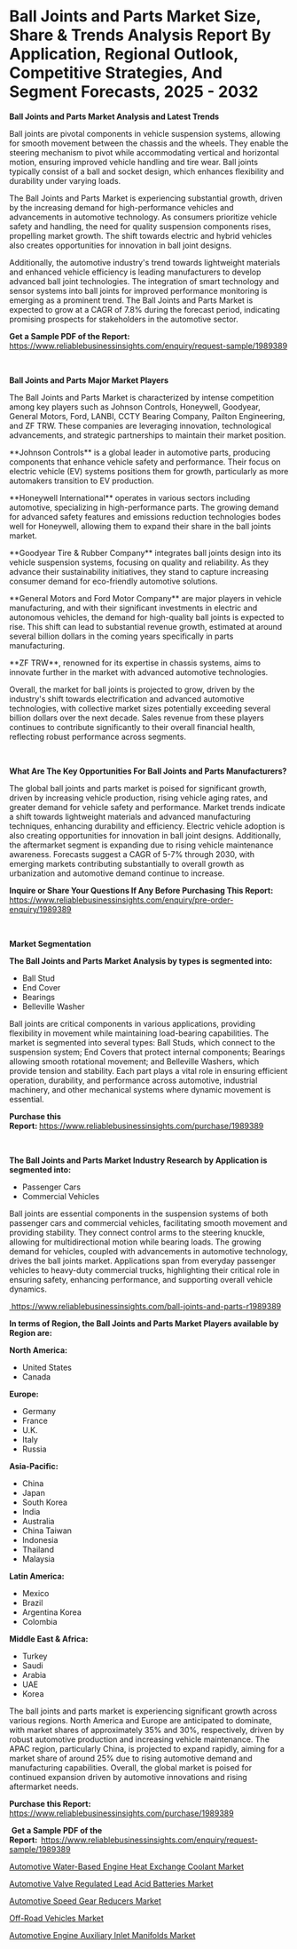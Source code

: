 <p><h1>Ball Joints and Parts Market Size, Share & Trends Analysis Report By Application, Regional Outlook, Competitive Strategies, And Segment Forecasts, 2025 - 2032</h1></p><p><strong>Ball Joints and Parts Market Analysis and Latest Trends</strong></p>
<p><p>Ball joints are pivotal components in vehicle suspension systems, allowing for smooth movement between the chassis and the wheels. They enable the steering mechanism to pivot while accommodating vertical and horizontal motion, ensuring improved vehicle handling and tire wear. Ball joints typically consist of a ball and socket design, which enhances flexibility and durability under varying loads.</p><p>The Ball Joints and Parts Market is experiencing substantial growth, driven by the increasing demand for high-performance vehicles and advancements in automotive technology. As consumers prioritize vehicle safety and handling, the need for quality suspension components rises, propelling market growth. The shift towards electric and hybrid vehicles also creates opportunities for innovation in ball joint designs.</p><p>Additionally, the automotive industry's trend towards lightweight materials and enhanced vehicle efficiency is leading manufacturers to develop advanced ball joint technologies. The integration of smart technology and sensor systems into ball joints for improved performance monitoring is emerging as a prominent trend. The Ball Joints and Parts Market is expected to grow at a CAGR of 7.8% during the forecast period, indicating promising prospects for stakeholders in the automotive sector.</p></p>
<p><strong>Get a Sample PDF of the Report:&nbsp;</strong> <a href="https://www.reliablebusinessinsights.com/enquiry/request-sample/1989389?utm_campaign=1106&utm_medium=2&utm_source=Github&utm_content=ia&utm_term=31032025&utm_id=ball-joints-and-parts">https://www.reliablebusinessinsights.com/enquiry/request-sample/1989389</a></p>
<p>&nbsp;</p>
<p><strong>Ball Joints and Parts Major Market Players</strong></p>
<p><p>The Ball Joints and Parts Market is characterized by intense competition among key players such as Johnson Controls, Honeywell, Goodyear, General Motors, Ford, LANBI, CCTY Bearing Company, Pailton Engineering, and ZF TRW. These companies are leveraging innovation, technological advancements, and strategic partnerships to maintain their market position.</p><p>**Johnson Controls** is a global leader in automotive parts, producing components that enhance vehicle safety and performance. Their focus on electric vehicle (EV) systems positions them for growth, particularly as more automakers transition to EV production. </p><p>**Honeywell International** operates in various sectors including automotive, specializing in high-performance parts. The growing demand for advanced safety features and emissions reduction technologies bodes well for Honeywell, allowing them to expand their share in the ball joints market.</p><p>**Goodyear Tire & Rubber Company** integrates ball joints design into its vehicle suspension systems, focusing on quality and reliability. As they advance their sustainability initiatives, they stand to capture increasing consumer demand for eco-friendly automotive solutions.</p><p>**General Motors and Ford Motor Company** are major players in vehicle manufacturing, and with their significant investments in electric and autonomous vehicles, the demand for high-quality ball joints is expected to rise. This shift can lead to substantial revenue growth, estimated at around several billion dollars in the coming years specifically in parts manufacturing.</p><p>**ZF TRW**, renowned for its expertise in chassis systems, aims to innovate further in the market with advanced automotive technologies. </p><p>Overall, the market for ball joints is projected to grow, driven by the industry's shift towards electrification and advanced automotive technologies, with collective market sizes potentially exceeding several billion dollars over the next decade. Sales revenue from these players continues to contribute significantly to their overall financial health, reflecting robust performance across segments.</p></p>
<p>&nbsp;</p>
<p><strong>What Are The Key Opportunities For Ball Joints and Parts Manufacturers?</strong></p>
<p><p>The global ball joints and parts market is poised for significant growth, driven by increasing vehicle production, rising vehicle aging rates, and greater demand for vehicle safety and performance. Market trends indicate a shift towards lightweight materials and advanced manufacturing techniques, enhancing durability and efficiency. Electric vehicle adoption is also creating opportunities for innovation in ball joint designs. Additionally, the aftermarket segment is expanding due to rising vehicle maintenance awareness. Forecasts suggest a CAGR of 5-7% through 2030, with emerging markets contributing substantially to overall growth as urbanization and automotive demand continue to increase.</p></p>
<p><strong>Inquire or Share Your Questions If Any Before Purchasing This Report:</strong> <a href="https://www.reliablebusinessinsights.com/enquiry/pre-order-enquiry/1989389?utm_campaign=1106&utm_medium=2&utm_source=Github&utm_content=ia&utm_term=31032025&utm_id=ball-joints-and-parts">https://www.reliablebusinessinsights.com/enquiry/pre-order-enquiry/1989389</a></p>
<p>&nbsp;</p>
<p><strong>Market Segmentation</strong></p>
<p><strong>The Ball Joints and Parts Market Analysis by types is segmented into:</strong></p>
<p><ul><li>Ball Stud</li><li>End Cover</li><li>Bearings</li><li>Belleville Washer</li></ul></p>
<p><p>Ball joints are critical components in various applications, providing flexibility in movement while maintaining load-bearing capabilities. The market is segmented into several types: Ball Studs, which connect to the suspension system; End Covers that protect internal components; Bearings allowing smooth rotational movement; and Belleville Washers, which provide tension and stability. Each part plays a vital role in ensuring efficient operation, durability, and performance across automotive, industrial machinery, and other mechanical systems where dynamic movement is essential.</p></p>
<p><strong>Purchase this Report:&nbsp;</strong><a href="https://www.reliablebusinessinsights.com/purchase/1989389?utm_campaign=1106&utm_medium=2&utm_source=Github&utm_content=ia&utm_term=31032025&utm_id=ball-joints-and-parts">https://www.reliablebusinessinsights.com/purchase/1989389</a></p>
<p>&nbsp;</p>
<p><strong>The Ball Joints and Parts Market Industry Research by Application is segmented into:</strong></p>
<p><ul><li>Passenger Cars</li><li>Commercial Vehicles</li></ul></p>
<p><p>Ball joints are essential components in the suspension systems of both passenger cars and commercial vehicles, facilitating smooth movement and providing stability. They connect control arms to the steering knuckle, allowing for multidirectional motion while bearing loads. The growing demand for vehicles, coupled with advancements in automotive technology, drives the ball joints market. Applications span from everyday passenger vehicles to heavy-duty commercial trucks, highlighting their critical role in ensuring safety, enhancing performance, and supporting overall vehicle dynamics.</p></p>
<p><a href="https://www.reliablebusinessinsights.com/ball-joints-and-parts-r1989389?utm_campaign=1106&utm_medium=2&utm_source=Github&utm_content=ia&utm_term=31032025&utm_id=ball-joints-and-parts">&nbsp;https://www.reliablebusinessinsights.com/ball-joints-and-parts-r1989389</a></p>
<p><strong>In terms of Region, the Ball Joints and Parts Market Players available by Region are:</strong></p>
<p>
    <p> <strong> North America: </strong>
        <ul>
            <li>United States</li>
            <li>Canada</li>
        </ul>
        </p> 
    <p> <strong> Europe: </strong>
        <ul>
            <li>Germany</li>
            <li>France</li>
            <li>U.K.</li>
            <li>Italy</li>
            <li>Russia</li>
        </ul>
        </p> 
    <p> <strong> Asia-Pacific: </strong>
        <ul>
            <li>China</li>
            <li>Japan</li>
            <li>South Korea</li>
            <li>India</li>
            <li>Australia</li>
            <li>China Taiwan</li>
            <li>Indonesia</li>
            <li>Thailand</li>
            <li>Malaysia</li>
        </ul>
        </p> 
    <p> <strong> Latin America: </strong>
        <ul>
            <li>Mexico</li>
            <li>Brazil</li>
            <li>Argentina Korea</li>
            <li>Colombia</li>
        </ul>
        </p> 
    <p> <strong> Middle East & Africa: </strong>
        <ul>
            <li>Turkey</li>
            <li>Saudi</li>
            <li>Arabia</li>
            <li>UAE</li>
            <li>Korea</li>
        </ul>
    </p>
    </p>
<p><p>The ball joints and parts market is experiencing significant growth across various regions. North America and Europe are anticipated to dominate, with market shares of approximately 35% and 30%, respectively, driven by robust automotive production and increasing vehicle maintenance. The APAC region, particularly China, is projected to expand rapidly, aiming for a market share of around 25% due to rising automotive demand and manufacturing capabilities. Overall, the global market is poised for continued expansion driven by automotive innovations and rising aftermarket needs.</p></p>
<p><strong>Purchase this Report: </strong><a href="https://www.reliablebusinessinsights.com/purchase/1989389?utm_campaign=1106&utm_medium=2&utm_source=Github&utm_content=ia&utm_term=31032025&utm_id=ball-joints-and-parts">https://www.reliablebusinessinsights.com/purchase/1989389</a></p>
<p>&nbsp;<strong>Get a Sample PDF of the Report:&nbsp;&nbsp;</strong><a href="https://www.reliablebusinessinsights.com/enquiry/request-sample/1989389?utm_campaign=1106&utm_medium=2&utm_source=Github&utm_content=ia&utm_term=31032025&utm_id=ball-joints-and-parts">https://www.reliablebusinessinsights.com/enquiry/request-sample/1989389</a></p>
<p><strong></strong></p>
<p><p><a href="https://github.com/berkemiars2j/Market-Research-Report-List-1/blob/main/automotive-water-based-engine-heat-exchange-coolant-market.md?utm_campaign=1106&utm_medium=2&utm_source=Github&utm_content=ia&utm_term=31032025&utm_id=ball-joints-and-parts">Automotive Water-Based Engine Heat Exchange Coolant Market</a></p><p><a href="https://github.com/djihencygnel74/Market-Research-Report-List-1/blob/main/automotive-valve-regulated-lead-acid-batteries-market.md?utm_campaign=1106&utm_medium=2&utm_source=Github&utm_content=ia&utm_term=31032025&utm_id=ball-joints-and-parts">Automotive Valve Regulated Lead Acid Batteries Market</a></p><p><a href="https://github.com/variothonia/Market-Research-Report-List-1/blob/main/automotive-speed-gear-reducers-market.md?utm_campaign=1106&utm_medium=2&utm_source=Github&utm_content=ia&utm_term=31032025&utm_id=ball-joints-and-parts">Automotive Speed Gear Reducers Market</a></p><p><a href="https://github.com/hutchkloor4x/Market-Research-Report-List-1/blob/main/off-road-vehicles-market.md?utm_campaign=1106&utm_medium=2&utm_source=Github&utm_content=ia&utm_term=31032025&utm_id=ball-joints-and-parts">Off-Road Vehicles Market</a></p><p><a href="https://github.com/kaforarvero/Market-Research-Report-List-1/blob/main/automotive-engine-auxiliary-inlet-manifolds-market.md?utm_campaign=1106&utm_medium=2&utm_source=Github&utm_content=ia&utm_term=31032025&utm_id=ball-joints-and-parts">Automotive Engine Auxiliary Inlet Manifolds Market</a></p></p>